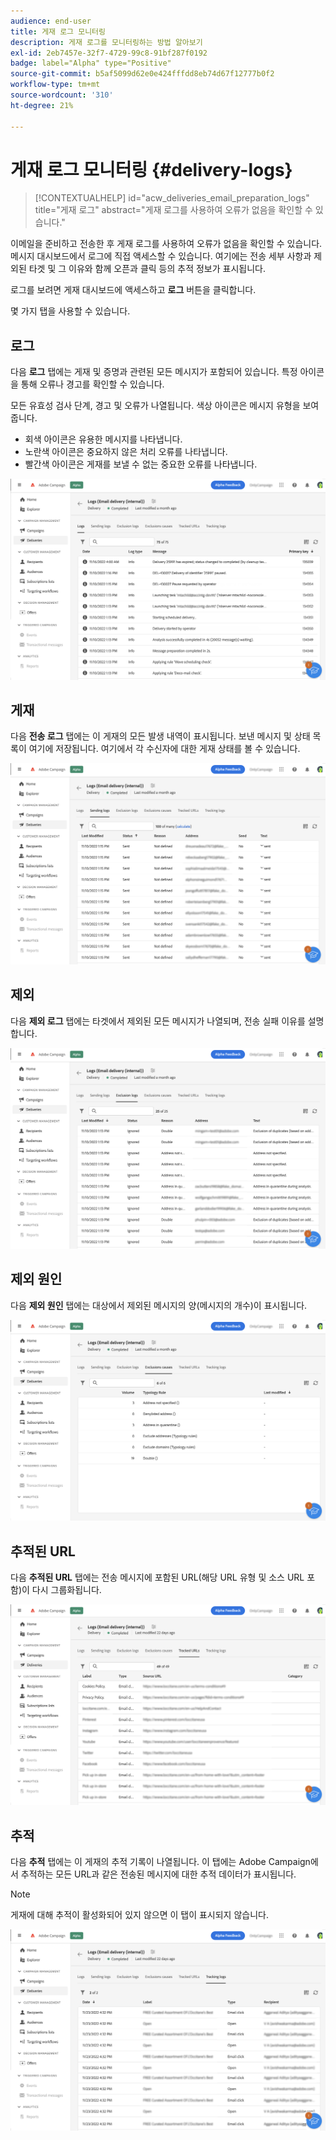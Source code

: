 ```yaml
---
audience: end-user
title: 게재 로그 모니터링
description: 게재 로그를 모니터링하는 방법 알아보기
exl-id: 2eb7457e-32f7-4729-99c8-91bf287f0192
badge: label="Alpha" type="Positive"
source-git-commit: b5af5099d62e0e424fffdd8eb74d67f12777b0f2
workflow-type: tm+mt
source-wordcount: '310'
ht-degree: 21%

---
```


# 게재 로그 모니터링 {#delivery-logs}

>[!CONTEXTUALHELP]
>id="acw_deliveries_email_preparation_logs"
>title="게재 로그"
>abstract="게재 로그를 사용하여 오류가 없음을 확인할 수 있습니다."

이메일을 준비하고 전송한 후 게재 로그를 사용하여 오류가 없음을 확인할 수 있습니다. 메시지 대시보드에서 로그에 직접 액세스할 수 있습니다. 여기에는 전송 세부 사항과 제외된 타겟 및 그 이유와 함께 오픈과 클릭 등의 추적 정보가 표시됩니다.

로그를 보려면 게재 대시보드에 액세스하고 **로그** 버튼을 클릭합니다.

몇 가지 탭을 사용할 수 있습니다.

## 로그

다음 **로그** 탭에는 게재 및 증명과 관련된 모든 메시지가 포함되어 있습니다. 특정 아이콘을 통해 오류나 경고를 확인할 수 있습니다.

모든 유효성 검사 단계, 경고 및 오류가 나열됩니다. 색상 아이콘은 메시지 유형을 보여줍니다.

* 회색 아이콘은 유용한 메시지를 나타냅니다.
* 노란색 아이콘은 중요하지 않은 처리 오류를 나타냅니다.
* 빨간색 아이콘은 게재를 보낼 수 없는 중요한 오류를 나타냅니다.

![](assets/logs.png)

## 게재

다음 **전송 로그** 탭에는 이 게재의 모든 발생 내역이 표시됩니다. 보낸 메시지 및 상태 목록이 여기에 저장됩니다. 여기에서 각 수신자에 대한 게재 상태를 볼 수 있습니다.

![](assets/logs2.png)

## 제외

다음 **제외 로그** 탭에는 타겟에서 제외된 모든 메시지가 나열되며, 전송 실패 이유를 설명합니다.

![](assets/logs3.png)

## 제외 원인

다음 **제외 원인** 탭에는 대상에서 제외된 메시지의 양(메시지의 개수)이 표시됩니다.

![](assets/logs4.png)

## 추적된 URL

다음 **추적된 URL** 탭에는 전송 메시지에 포함된 URL(해당 URL 유형 및 소스 URL 포함)이 다시 그룹화됩니다.

![](assets/logs5.png)

## 추적

다음 **추적** 탭에는 이 게재의 추적 기록이 나열됩니다. 이 탭에는 Adobe Campaign에서 추적하는 모든 URL과 같은 전송된 메시지에 대한 추적 데이터가 표시됩니다.

>[!NOTE]
>
>게재에 대해 추적이 활성화되어 있지 않으면 이 탭이 표시되지 않습니다.

![](assets/logs6.png)
